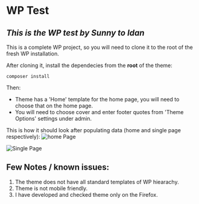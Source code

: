 # WP Test
## _This is the WP test by Sunny to Idan_

This is a complete WP project, so you will need to clone it to the root of the fresh WP installation.

After cloning it, install the dependecies from the **root** of the theme:

`composer install`

Then:
- Theme has a 'Home' template for the home page, you will need to choose that on the home page.
- You will need to choose cover and enter footer quotes from 'Theme Options' settings under admin.

This is how it should look after populating data (home and single page respectively):
![home Page](https://i.ibb.co/Wp7wYsc/image.png)

![Single Page](https://i.ibb.co/ZdPCtc9/image.png)

## Few Notes / known issues:
1. The theme does not have all standard templates of WP hiearachy.
2. Theme is not mobile friendly.
3. I have developed and checked theme only on the Firefox.